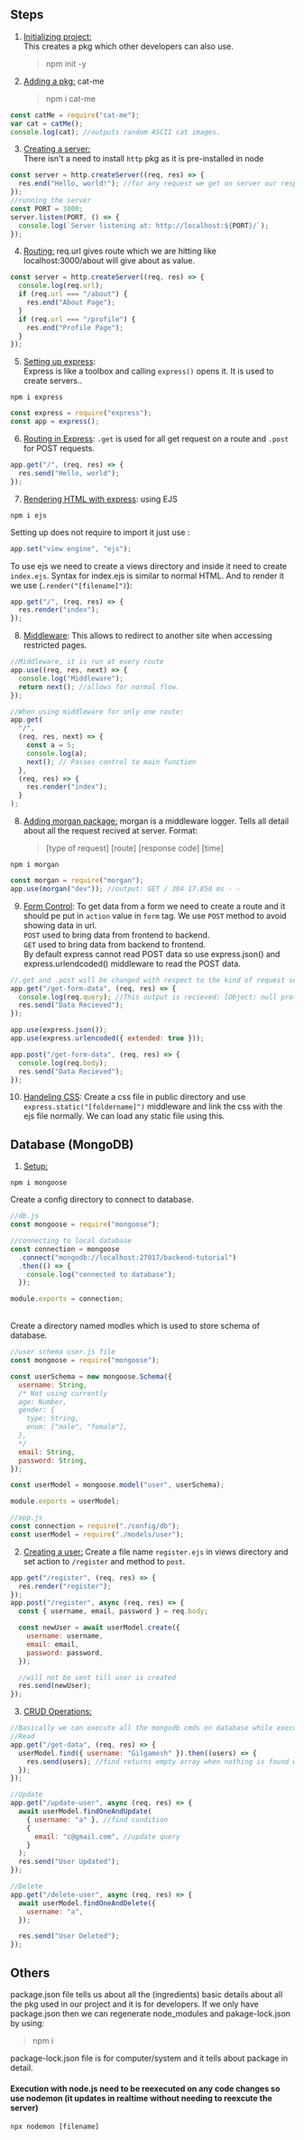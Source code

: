 ## Steps

1. <u> Initializing project: </u>
   <br>This creates a pkg which other developers can also use.
   > npm init -y
2. <u> Adding a pkg:</u> cat-me
   > npm i cat-me

```js
const catMe = require("cat-me");
var cat = catMe();
console.log(cat); //outputs random ASCII cat images.
```

3. <u>Creating a server:</u>
   <br> There isn't a need to install `http` pkg as it is pre-installed in node

```js
const server = http.createServer((req, res) => {
  res.end("Hello, world!"); //for any request we get on server our response will be "Hello, world!"
});
//running the server
const PORT = 3000;
server.listen(PORT, () => {
  console.log(`Server listening at: http://localhost:${PORT}/`);
});
```

4. <u>Routing:</u> req.url gives route which we are hitting like localhost:3000/about will give about as value.

```js
const server = http.createServer((req, res) => {
  console.log(req.url);
  if (req.url === "/about") {
    res.end("About Page");
  }
  if (req.url === "/profile") {
    res.end("Profile Page");
  }
});
```

5. <u>Setting up express</u>:
   <br>Express is like a toolbox and calling `express()` opens it. It is used to create servers..

```
npm i express
```

```js
const express = require("express");
const app = express();
```

6. <u>Routing in Express</u>: `.get` is used for all get request on a route and `.post` for POST requests.

```js
app.get("/", (req, res) => {
  res.send("Hello, world");
});
```

7. <u>Rendering HTML with express</u>: using EJS

```
npm i ejs
```

Setting up does not require to import it just use :

```js
app.set("view engine", "ejs");
```

To use ejs we need to create a views directory and inside it need to create `index.ejs`. Syntax for index.ejs is similar to normal HTML. And to render it we use (`.render("[filename]")`):

```js
app.get("/", (req, res) => {
  res.render("index");
});
```

8. <u>Middleware</u>: This allows to redirect to another site when accessing restricted pages.

```js
//Middleware, it is run at every route
app.use((req, res, next) => {
  console.log("Middleware");
  return next(); //allows for normal flow.
});

//When using middleware for only one route:
app.get(
  "/",
  (req, res, next) => {
    const a = 5;
    console.log(a);
    next(); // Passes control to main function
  },
  (req, res) => {
    res.render("index");
  }
);
```

8. <u>Adding morgan package:</u> morgan is a middleware logger. Tells all detail about all the request recived at server. Format:
   > [type of request] [route] [response code] [time]

```
npm i morgan
```

```js
const morgan = require("morgan");
app.use(morgan("dev")); //output: GET / 304 17.858 ms - -
```

9. <u>Form Control</u>: To get data from a form we need to create a route and it should pe put in `action` value in `form` tag. We use `POST` method to avoid showing data in url.
   <br> `POST` used to bring data from frontend to backend.
   <br> `GET` used to bring data from backend to frontend.
   <br> By default express cannot read POST data so use express.json() and express.urlendcoded() middleware to read the POST data.

```js
//.get and .post will be changed with respect to the kind of request server is expecting to recieve.
app.get("/get-form-data", (req, res) => {
  console.log(req.query); //This output is recieved: [Object: null prototype] {} because we didn't named the data.
  res.send("Data Recieved");
});

app.use(express.json());
app.use(express.urlencoded({ extended: true }));

app.post("/get-form-data", (req, res) => {
  console.log(req.body);
  res.send("Data Recieved");
});
```

10. <u>Handeling CSS</u>: Create a css file in public directory and use `express.static("[foldername]")` middleware and link the css with the ejs file normally.
    We can load any static file using this.

## Database (MongoDB)

1. <u>Setup: </u>

```
npm i mongoose
```

Create a config directory to connect to database.

```js
//db.js
const mongoose = require("mongoose");

//connecting to local database
const connection = mongoose
  .connect("mongodb://localhost:27017/backend-tutorial")
  .then(() => {
    console.log("connected to database");
  });

module.exports = connection;
```

<br>Create a directory named modles which is used to store schema of database.

```js
//user schema user.js file
const mongoose = require("mongoose");

const userSchema = new mongoose.Schema({
  username: String,
  /* Not using currently
  age: Number,
  gender: {
    type: String,
    enum: ["male", "female"],
  },
  */
  email: String,
  password: String,
});

const userModel = mongoose.model("user", userSchema);

module.exports = userModel;

//app.js
const connection = require("./config/db");
const userModel = require("./models/user");
```

2. <u>Creating a user:</u> Create a file name `register.ejs` in views directory and set action to `/register` and method to `post`.

```js
app.get("/register", (req, res) => {
  res.render("register");
});
app.post("/register", async (req, res) => {
  const { username, email, password } = req.body;

  const newUser = await userModel.create({
    username: username,
    email: email,
    password: password,
  });

  //will not be sent till user is created
  res.send(newUser);
});
```

3. <u>CRUD Operations:</u>

```js
//Basically we can execute all the mongodb cmds on database while executing on "userModel"
//Read
app.get("/get-data", (req, res) => {
  userModel.find({ username: "Gilgamesh" }).then((users) => {
    res.send(users); //find returns empty array when nothing is found while findOne returns null
  });
});

//Update
app.get("/update-user", async (req, res) => {
  await userModel.findOneAndUpdate(
    { username: "a" }, //find condition
    {
      email: "c@gmail.com", //update query
    }
  );
  res.send("User Updated");
});

//Delete
app.get("/delete-user", async (req, res) => {
  await userModel.findOneAndDelete({
    username: "a",
  });

  res.send("User Deleted");
});
```

## Others
package.json file tells us about all the (ingredients) basic details about all the pkg used in our project and it is for developers. If we only have package.json then we can regenerate node_modules and pakage-lock.json by using:

> npm i

package-lock.json file is for computer/system and it tells about package in detail.

#### Execution with node.js need to be reexecuted on any code changes so use nodemon (it updates in realtime without needing to reexcute the server)

```
npx nodemon [filename]
```
